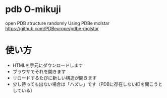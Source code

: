 # pdb O-mikuji
open PDB structure randomly
Using PDBe molstar
https://github.com/PDBeurope/pdbe-molstar

# 使い方
* HTMLを手元にダウンロードします
* ブラウザでそれを開きます
* リロードするたびに新しい構造が開きます
* 少し待っても出ない場合は「ハズレ」です（PDBに存在しないIDを開こうとしている）

